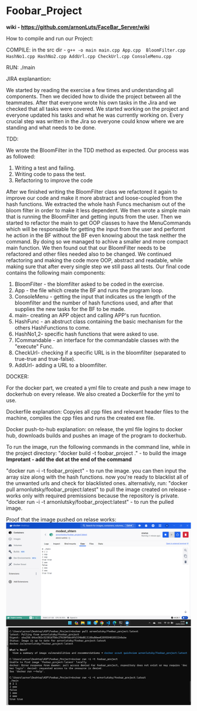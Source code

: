 # Foobar_Project

**wiki - https://github.com/arnonLuts/FaceBar_Server/wiki**

How to compile and run our Project:

COMPILE: in the src dir - ```g++ -o main main.cpp App.cpp  BloomFilter.cpp HashNo1.cpp HashNo2.cpp AddUrl.cpp CheckUrl.cpp ConsoleMenu.cpp```

RUN:  ./main

JIRA explanantion:

We started by reading the exercise a few times and understanding all components.
Then we decided how to divide the project between all the teammates.
After that everyone wrote his own tasks in the Jira and we checked that all tasks were covered.
We started working on the project and everyone updated his tasks and what he was currently working on.
Every crucial step was written in the Jira so everyone could know where we are standing and what needs to be done.

TDD:

We wrote the BloomFilter in the TDD method as expected.
Our process was as followed:
1. Writing a test and failing.
2. Writing code to pass the test.
3. Refactoring to improve the code


After we finished writing the BloomFilter class we refactored it again to improve our code and make it more abstract and loose-coupled from the hash functions.
We extracted the whole hash Funcs mechanism out of the bloom filter in order to make it less dependent.
We then wrote a simple main that is running the BloomFilter and getting inputs from the user.
Then we started to refactor the main to get OOP classes to have the MenuCommands which will be responsable for getting the input from the user and performt he
action in the BF without the BF even knowing about the task neither the command. 
By doing so we managed to achive a smaller and more compact main function.
We then found out that our BloomFilter needs to be refactored and other files needed also to 
be changed.
We continued refactoring and making the code more OOP, abstract and readable, while making sure that after every single step we still pass all tests.
Our final code contains the following main components: 

1. BloomFilter - the blomfilter asked to be coded in the exercise.
2. App - the file which create the BF and runs the program loop.
3. ConsoleMenu - getting the input that indicates us the length of the bloomfilter and the number of hash functions used, and after that supplies the new tasks for the BF to be made.
4. main- creating an APP object and calling APP's run fucntion.
5. HashFunc - an abstruct class containing the basic mechanism for the others HashFunctions to come.
6. HashNo1,2- specific hash functions that were asked to use.
7. ICommandable - an interface for the commandable classes with the "execute" Func.
8. CheckUrl- checking if a specific URL is in the bloomfilter (separated to true-true and true-false).
9. AddUrl- adding a URL to a bloomfilter.


DOCKER:

For the docker part, we created a yml file to create and push a new image to dockerhub on every release.
We also created a Dockerfile for the yml to use.

Dockerfile explanation: 
Copyies all cpp files and relevant header files to the machine, compiles the cpp files and runs the created exe file.

Docker push-to-hub explanation:
on release, the yml file logins to docker hub, downloads builds and pushes an image of the program to dockerhub.

To run the image, run the following commands in the command line, while in the project directory:
"docker build -t foobar_project ." - to build the image **Improtant - add the dot at the end of the command**

"docker run -i -t foobar_project" - to run the image. you can then input the array size along with the hash functions.
now you're ready to blacklist all of the unwanted urls and check for blacklisted ones.
alternativly, run:
"docker pull arnonlutsky/foobar_project:latest" to pull the image created on release - works only with required premissions because the repository is private.
"docker run -i -t arnonlutsky/foobar_project:latest" - to run the pulled image.

Proof that the image pushed on relase works:
![](proof/proof1.png)
![](proof/proof2.png)

